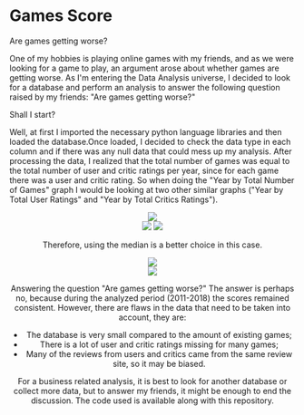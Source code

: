 # Games Score
Are games getting worse?

One of my hobbies is playing online games with my friends, and as we were looking for a game to play, an argument arose about whether games are getting worse. As I'm entering the Data Analysis universe, I decided to look for a database and perform an analysis to answer the following question raised by my friends: "Are games getting worse?"
 
 Shall I start?
 
Well, at first I imported the necessary python language libraries and then loaded the database.Once loaded, I decided to check the data type in each column and if there was any null data that could mess up my analysis. After processing the data, I realized that the total number of games was equal to the total number of user and critic ratings per year, since for each game there was a user and critic rating. So when doing the "Year by Total Number of Games" graph I would be looking at two other similar graphs ("Year by Total User Ratings" and "Year by Total Critics Ratings").
 
 <div align="center">
 <img src="https://user-images.githubusercontent.com/106841477/172177663-695c3ecf-00ab-4742-ad39-2a5a46875be4.png/>
 </div>
  
Based on the analysis of the "Year by Total Number of Games" graph, I decided to consider in the forward analysis only the years that had more than 100 reviews, both from users and critics, thus, from 2011-2018. 

<div align="center">
<img src="https://user-images.githubusercontent.com/106841477/172183925-15bec4c1-698d-4128-9b29-40550a8ea364.png/>
</div>

However, there was a doubt on how to analyze: whether by the average or median of user and critic ratings. To check which one would be better, I made the boxplot of the user reviews and I noticed that in the period that it would be analyzed (2011-2018) there were many outliers, and the outliers significantly affect the average.

<div align="center">
<img src="https://user-images.githubusercontent.com/106841477/172184064-04c49a0b-4c7c-498e-8ba1-3901511a748a.png"/>
</div>

Therefore, using the median is a better choice in this case.

<div align="center">
<img src="https://user-images.githubusercontent.com/106841477/172184246-92b0eedd-d76d-4a31-941b-70aa4cad463c.png"/>
</div>
<div align="center">
<img src="https://user-images.githubusercontent.com/106841477/172184276-e4a4e43f-65ac-45a1-a580-6e44b8e44b68.png"/>
</div>

Answering the question "Are games getting worse?" The answer is perhaps no, because during the analyzed period (2011-2018) the scores remained consistent. However, there are flaws in the data that need to be taken into account, they are:
- The database is very small compared to the amount of existing games;
- There is a lot of user and critic ratings missing for many games;
- Many of the reviews from users and critics came from the same review site, so it may be biased.

For a business related analysis, it is best to look for another database or collect more data, but to answer my friends, it might be enough to end the discussion. The code used is available along with this repository.
